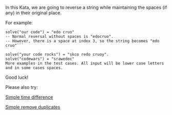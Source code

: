 In this Kata, we are going to reverse a string while maintaining the spaces (if any) in their original place.

For example:

```
solve("our code") = "edo cruo"
-- Normal reversal without spaces is "edocruo". 
-- However, there is a space at index 3, so the string becomes "edo cruo"```

solve("your code rocks") = "skco redo cruoy". 
solve("codewars") = "srawedoc"
More examples in the test cases. All input will be lower case letters and in some cases spaces.
```

Good luck!

Please also try:

[Simple time difference](https://www.codewars.com/kata/5b76a34ff71e5de9db0000f2)

[Simple remove duplicates](https://www.codewars.com/kata/5ba38ba180824a86850000f7)
